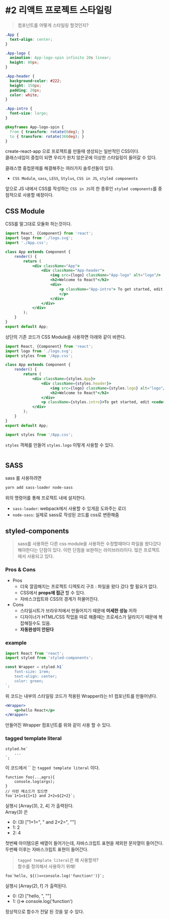# #2 리액트 프로젝트 스타일링

> 컴포넌트를 어떻게 스타일링 할것인지?

```css
.App {
  text-align: center;
}

.App-logo {
  animation: App-logo-spin infinite 20s linear;
  height: 80px;
}

.App-header {
  background-color: #222;
  height: 150px;
  padding: 20px;
  color: white;
}

.App-intro {
  font-size: large;
}

@keyframes App-logo-spin {
  from { transform: rotate(0deg); }
  to { transform: rotate(360deg); }
}
```
create-react-app 으로 프로젝트를 만들때 생성되는 일반적인 CSS이다. <br/>
클래스네임이 중첩이 되면 우리가 원치 않은곳에 이상한 스타일링이 들어갈 수 있다.<br/>

클래스명 중첩문제를 해결해주는 여러가지 솔루션들이 있다.
* `CSS Module`, `sass`, `LESS`, `Stylus`, `CSS in JS`, `styled components`

앞으로 JS 내에서 CSS를 작성하는 `CSS in JS`의 한 종류인 `styled components`를 중점적으로 사용할 예정이다.<br/>

## CSS Module

CSS를 말그대로 모듈화 하는것이다.

```jsx harmony
import React, {Component} from 'react';
import logo from './logo.svg';
import './App.css';

class App extends Component {
    render() {
        return (
            <div className="App">
                <div className="App-header">
                    <img src={logo} className="App-logo" alt="logo"/>
                    <h2>Welcome to React"</h2>
                    <div>
                        <p className="App-intro"> To get started, edit <code>src/App.js"</code> and save to reload.
                        </p>
                    </div>
                </div>
            </div>
        );
    }
}
export default App;
```

상단의 기존 코드가 CSS Module을 사용하면 아래와 같이 바뀐다.

```jsx harmony
import React, {Component} from 'react';
import logo from './logo.svg';
import styles from '/App.css';

class App extends Component {
    render() {
        return (
            <div className={styles.App}>
                <div className={styles.header}>
                    <img src={logo} className={styles.logo} alt="logo"/>
                    <h2>Welcome to React"</h2>
                </div>
                <p className={styles.intro}>To get started, edit <code>src/App.js"</code> and save to reload.</p>
            </div>
        );
    }
}
export default App;
```

```jsx harmony
import styles from '/App.css';
```
`styles` 객체를 만들어 `styles.logo` 이렇게 사용할 수 있다.

```ecmascript 6

```
## SASS

sass 를 사용하려면 
```bash
yarn add sass-loader node-sass
```
위의 명령어를 통해 프로젝트 내에 설치한다.
* `sass-loader`: webpack에서 사용할 수 있게끔 도와주는 로더
* `node-sass`: 실제로 sass로 작성된 코드를 css로 변환해줌

## styled-components

> sass를 사용하든 다른 css module을 사용하든 수정할때마다 파일을 왔다갔다 해야한다는 단점이 있다.
> 이런 단점을 보완하는 라이브러리이다. 많은 프로젝트에서 사용되고 있다.

### Pros & Cons
* Pros
  * 더욱 깔끔해지는 프로젝트 디렉토리 구조 : 파일을 왔다 갔다 할 필요가 없다.
  * CSS에서 **props에 접근** 할 수 있다.
  * 자바스크립트와 CSS의 경계가 허물어진다.
* Cons
  * 스타일시트가 브라우저에서 만들어지기 때문에 **미세한 성능** 저하
  * 디자이너가 HTML/CSS 작업을 따로 해줄때는 프로세스가 달라지기 때문에 복잡해질수도 있음.
  * **자동완성이 안된다**
  
### example

```jsx harmony
import React from 'react';
import styled from 'styled-components';

const Wrapper = styled.h1`
    font-size: 1rem;
    text-align: center;
    color: green;
`;

```
위 코드는 내부의 스타일링 코드가 적용된 Wrapper라는 h1 컴포넌트를 만들어낸다.

```jsx harmony
<Wrapper>
    <p>hello React</p>
</Wrapper>
```
만들어진 Wrapper 컴포넌트를 위와 같이 사용 할 수 있다.

### tagged template literal

```ecmascript 6
styled.he`
    ...
`;
```
이 코드에서 \`\` 는 `tagged template literal` 이다.
```ecmascript 6
function foo(...agrs){
    console.log(args);
}
// 이런 메소드가 있으면
foo`1+1=${1+1} and 2+2=${2+2}`;
```
실행시 [Array(3), 2, 4] 가 출력된다. <br/>
Array(3) 은
* 0: (3) ["1+1=", " and 2+2=", ""]
* 1: 2
* 2: 4

첫번째 아이템으론 배열이 들어가는데, 자바스크립트 표현을 제외한 문자열이 들어간다.
두번째 이후는 자바스크립트 표현이 들어간다.

> `tagged template literal`은 왜 사용할까? <br/>
> 함수를 정의해서 사용하기 위해!

```ecmascript 6
foo`hello, ${()=>console.log('function!')}`; 
```
실행시 [Array(2), f] 가 출력된다.
* 0: (2) ["hello, ", ""]
* 1: ()=> console.log('function')

정상적으로 함수가 전달 된 것을 알 수 있다.<br/>
